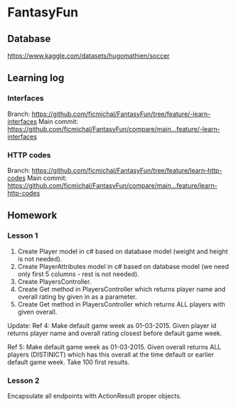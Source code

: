 # FantasyFun

## Database

https://www.kaggle.com/datasets/hugomathien/soccer

## Learning log

### Interfaces

Branch: https://github.com/ficmichal/FantasyFun/tree/feature/-learn-interfaces
Main commit: https://github.com/ficmichal/FantasyFun/compare/main...feature/-learn-interfaces

### HTTP codes
Branch: https://github.com/ficmichal/FantasyFun/tree/feature/learn-http-codes
Main commit: https://github.com/ficmichal/FantasyFun/compare/main...feature/learn-http-codes

## Homework

### Lesson 1

1. Create Player model in c# based on database model (weight and height is not needed).
2. Create PlayerAttributes model in c# based on database model (we need only first 5 columns - rest is not needed).
3. Create PlayersController.
4. Create Get method in PlayersController which returns player name and overall rating by given in as a parameter.
5. Create Get method in PlayersController which returns ALL players with given overall.

Update:
Ref 4:
Make default game week as 01-03-2015. Given player id returns player name and overall rating closest before default game week.

Ref 5:
Make default game week as 01-03-2015. Given overall returns ALL players (DISTINICT) which has this overall at the time default or earlier default game week. Take 100 first results.

### Lesson 2

Encapsulate all endpoints with ActionResult proper objects.

